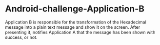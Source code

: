 # Android-challenge-Application-B

Application B is responsible for the transformation of the Hexadecimal message into a plain
text message and show it on the screen. After presenting it, notifies
Application A that the message has been shown with success, or not.
